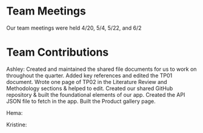 # Team Meetings
Our team meetings were held 4/20, 5/4, 5/22, and 6/2

# Team Contributions
Ashley: Created and maintained the shared file documents for us to work on throughout the quarter. Added key references and edited the TP01 document. Wrote one page of TP02 in the Literature Review and Methodology sections & helped to edit. Created our shared GitHub repository & built the foundational elements of our app. Created the API JSON file to fetch in the app. Built the Product gallery page.

Hema: 

Kristine: 
